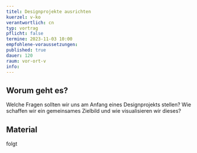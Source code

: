 ```yaml
---
titel: Designprojekte ausrichten
kuerzel: v-ko
verantwortlich: cn
typ: vortrag
pflicht: false
termine: 2023-11-03 10:00
empfohlene-voraussetzungen: 
published: true
dauer: 120
raum: vor-ort-v
info: 
---
```



## Worum geht es?
Welche Fragen sollten wir uns am Anfang eines Designprojekts stellen? Wie schaffen wir ein gemeinsames Zielbild und wie visualisieren wir dieses?

## Material
folgt

